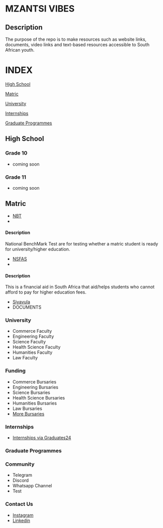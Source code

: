 MZANTSI VIBES
=============

Description
-----------

The purpose of the repo is to make resources such as website links, documents, video links and text-based resources accessible to South African youth.

INDEX
=====

[High School](#high_school)

[Matric](#matric)

[University](#university)

[Internships](#internships)

[Graduate Programmes](#grad_programmes)

  

High School
-----------

### Grade 10

*   coming soon

### Grade 11

*   coming soon

Matric
------

*   [NBT](https://www.nbt.ac.za/)
*     
    

#### Description

National BenchMark Test are for testing whether a matric student is ready
for university/higher education.

*   [NSFAS](https://my.nsfas.org.za/)
*     
    

#### Description

This is a financial aid in South Africa that aid/helps students who cannot afford to pay for higher education fees.

*   [Siyavula](https://www.siyavula.com/)
*   DOCUMENTS

### University

*   Commerce Faculty
*   Engineering Faculty
*   Science Faculty
*   Health Science Faculty
*   Humanities Faculty
*   Law Faculty

### Funding

*   Commerce Bursaries
*   Engineering Bursaries
*   Science Bursaries
*   Health Science Bursaries
*   Humanities Bursaries
*   Law Bursaries
*   [More Bursaries](https://www.zabursaries.co.za/)

### Internships

*   [Internships via Graduates24](https://www.graduates24.com/internshipprogrammes)

### Graduate Programmes

### Community

*   Telegram
*   Discord
*   Whatsapp Channel
*   Test

### Contact Us

*   [Instagram](https://www.instagram.com/mzantsivibes/)
*   [Linkedin](https://www.linkedin.com/company/mzantsi-vibes/)